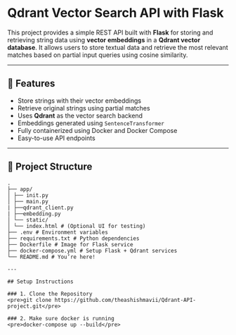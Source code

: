 # Qdrant Vector Search API with Flask

This project provides a simple REST API built with **Flask** for storing and retrieving string data using **vector embeddings** in a **Qdrant vector database**. It allows users to store textual data and retrieve the most relevant matches based on partial input queries using cosine similarity.

---

## 🚀 Features

- Store strings with their vector embeddings
- Retrieve original strings using partial matches
- Uses **Qdrant** as the vector search backend
- Embeddings generated using `SentenceTransformer`
- Fully containerized using Docker and Docker Compose
- Easy-to-use API endpoints

---

## 📁 Project Structure

```plaintext
.
├── app/
│ ├── init.py
│ ├── main.py
| ├──qdrant_client.py
| ├──embedding.py
│ └── static/
│ └── index.html # (Optional UI for testing)
├── .env # Environment variables
├── requirements.txt # Python dependencies
├── Dockerfile # Image for Flask service
├── docker-compose.yml # Setup Flask + Qdrant services
└── README.md # You’re here!

---

## Setup Instructions

### 1. Clone the Repository
<pre>git clone https://github.com/theashishmavii/Qdrant-API-project.git</pre>

### 2. Make sure docker is running
<pre>docker-compose up --build</pre>